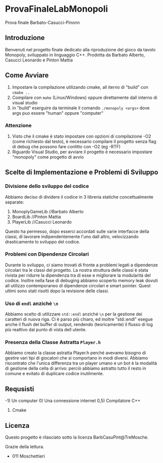 # ProvaFinaleLabMonopoli
 Prova finale Barbato-Casucci-Pinonn

## Introduzione
Benvenuti nel progetto finale dedicato alla riproduzione del gioco da tavolo Monopoly, sviluppato in linguaggio C++. Prodotta da Barbato Alberto, Casucci Leonardo e Pinton Mattia

## Come Avviare
1. Impostare la compilazione utilizando cmake, all iterno di "build" con `cmake ..`
2. Compilare con `make` (Linux/Windows) oppure direttamente dall interno di visual studio
3. in "build" eserguire da terminale il comando `./monopoly <args>` dove args puo essere "human" oppure "computer"

### Attenzione
1. Visto che il cmake è stato impostare con opzioni di compilazione -O2 (come richiesto dal testo), è necessario compilare il progetto senza flag di debug che possono fare conlitto con -O2 (eg -RTF)
2. Riguardo Visual Studio, per avviare il progetto è necessario impostare "monopoly" come progetto di avvio


## Scelte di Implementazione e Problemi di Sviluppo

### Divisione dello sviluppo del codice
Abbiamo deciso di dividere il codice in 3 libreria statiche concettualmente separate:
1. MonoplyGameLib //Barbato Alberto
2. BoardLib //Pinton Mattia
3. PlayerLib //Casucci Leonardo

Questo ha permesso, dopo esserci accordati sulle varie interfacce della classi, di lavorare indipendentemente l'uno dall altro, velocizzando drasticamente lo sviluppo del codice.

### Problemi con Dipendenze Circolari
Durante lo sviluppo, ci siamo trovati di fronte a problemi legati a dipendenze circolari tra le classi del progetto.
La nostra struttura delle classi è stata rivista per ridurre la dipendenza tra di esse e migliorare la modularità del codice.
Inoltre nella fase di debuging abbiamo scoperto memory leak dovuti all utilizzo contemporaneo di dipendenze circolari e smart pointer. Quest ultimi sono stati risolti dopo la revisione delle classi.


### Uso di `endl` anziché `\n`
Abbiamo scelto di utilizzare `std::endl` anziché `\n` per la gestione dei caratteri di nuova riga.
Ci è parso più chiaro, ed inoltre "std::endl" esegue anche il flush del buffer di output, rendendo (teoricamente) il flusso di log più reattivo dal punto di vista dell utente.


### Presenza della Classe Astratta `Player.h`
Abbiamo creato la classe astratta Player.h perché avevamo bisogno di gestire vari tipi di giocatori che si comportano in modi diversi.
Abbiamo riscontrato che l'unica differenza tra un player umano e un bot è la modalità di gestione della cella di arrivo: perciò abbiamo astratto tutto il resto in comune e evitato di duplicare codice inutilmente.

## Requsisti
-1)  Un computer
0)   Una connessione internet
0,5) Compilatore C++ 
1)   Cmake


## Licenza
Questo progetto è rilasciato sotto la licenza BarbCasuPint@TreMosche.

Grazie della lettura.

- 011 Moschettieri
